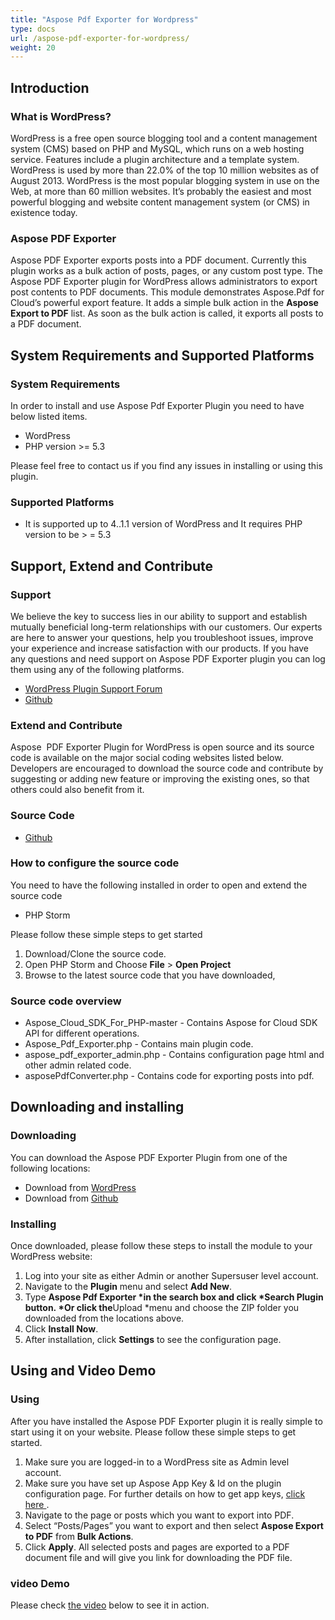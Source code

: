 ```yaml
---
title: "Aspose Pdf Exporter for Wordpress"
type: docs
url: /aspose-pdf-exporter-for-wordpress/
weight: 20
---
```


## **Introduction**
### **What is WordPress?**
WordPress is a free open source blogging tool and a content management system (CMS) based on PHP and MySQL, which runs on a web hosting service. Features include a plugin architecture and a template system. WordPress is used by more than 22.0% of the top 10 million websites as of August 2013. WordPress is the most popular blogging system in use on the Web, at more than 60 million websites. It’s probably the easiest and most powerful blogging and website content management system (or CMS) in existence today.
### **Aspose PDF Exporter**
Aspose PDF Exporter exports posts into a PDF document. Currently this plugin works as a bulk action of posts, pages, or any custom post type. The Aspose PDF Exporter plugin for WordPress allows administrators to export post contents to PDF documents. This module demonstrates Aspose.Pdf for Cloud’s powerful export feature. It adds a simple bulk action in the **Aspose Export to PDF** list. As soon as the bulk action is called, it exports all posts to a PDF document.
## **System Requirements and Supported Platforms**
### **System Requirements**
In order to install and use Aspose Pdf Exporter Plugin you need to have below listed items.

- WordPress
- PHP version >= 5.3

Please feel free to contact us if you find any issues in installing or using this plugin.
### **Supported Platforms**
- It is supported up to 4..1.1 version of WordPress and It requires PHP version to be > = 5.3
## **Support, Extend and Contribute**
### **Support**
We believe the key to success lies in our ability to support and establish mutually beneficial long-term relationships with our customers. Our experts are here to answer your questions, help you troubleshoot issues, improve your experience and increase satisfaction with our products. If you have any questions and need support on Aspose PDF Exporter plugin you can log them using any of the following platforms.

- [WordPress Plugin Support Forum](https://wordpress.org/support/plugin/aspose-pdf-exporter)
- [Github](https://github.com/aspose-pdf-cloud)
### **Extend and Contribute**
Aspose  PDF Exporter Plugin for WordPress is open source and its source code is available on the major social coding websites listed below. Developers are encouraged to download the source code and contribute by suggesting or adding new feature or improving the existing ones, so that others could also benefit from it.
### **Source Code**
- [Github](https://github.com/aspose-pdf-cloud)
### **How to configure the source code**
You need to have the following installed in order to open and extend the source code

- PHP Storm

Please follow these simple steps to get started

1. Download/Clone the source code.
1. Open PHP Storm and Choose **File** > **Open Project**
1. Browse to the latest source code that you have downloaded,
### **Source code overview**
- Aspose\_Cloud\_SDK\_For\_PHP-master - Contains Aspose for Cloud SDK API for different operations.
- Aspose\_Pdf\_Exporter.php - Contains main plugin code.
- aspose\_pdf\_exporter\_admin.php - Contains configuration page html and other admin related code.
- asposePdfConverter.php - Contains code for exporting posts into pdf.
## **Downloading and installing**
### **Downloading**
You can download the Aspose PDF Exporter Plugin from one of the following locations:

- Download from [WordPress](https://wordpress.org/plugins/aspose-pdf-exporter/)
- Download from [Github](https://github.com/aspose-pdf-cloud)
### **Installing**
Once downloaded, please follow these steps to install the module to your WordPress website:

1. Log into your site as either Admin or another Supersuser level account.
1. Navigate to the **Plugin** menu and select **Add New**.
1. Type **Aspose Pdf Exporter \*in the search box and click \*Search Plugin button. \*Or click the**Upload \*menu and choose the ZIP folder you downloaded from the locations above.
1. Click **Install Now**.
1. After installation, click **Settings** to see the configuration page.
## **Using and Video Demo**
### **Using**
After you have installed the Aspose PDF Exporter plugin it is really simple to start using it on your website. Please follow these simple steps to get started.

1. Make sure you are logged-in to a WordPress site as Admin level account.
1. Make sure you have set up Aspose App Key & Id on the plugin configuration page. For further details on how to get app keys, [click here ](http://www.aspose.com/docs/display/totalcloud/Creating+a+New+App+and+Getting+App+Key).
1. Navigate to the page or posts which you want to export into PDF.
1. Select “Posts/Pages” you want to export and then select **Aspose Export to PDF** from **Bulk Actions**.
1. Click **Apply**.
   All selected posts and pages are exported to a PDF document file and will give you link for downloading the PDF file.
### **video Demo**
Please check [the video](https://www.youtube.com/watch?v=iOGGfp1nMjk) below to see it in action.
